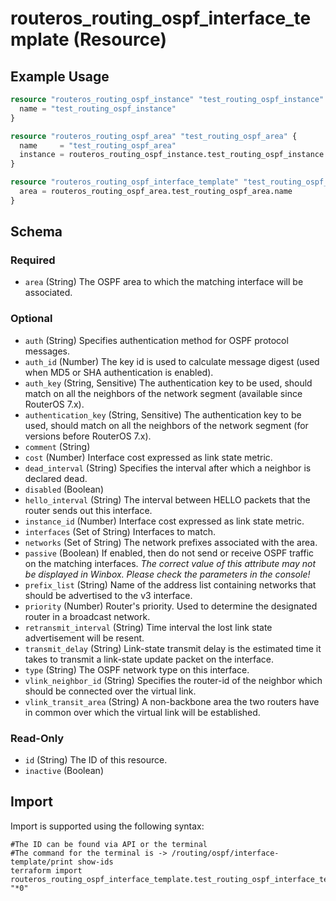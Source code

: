 # routeros_routing_ospf_interface_template (Resource)


## Example Usage
```terraform
resource "routeros_routing_ospf_instance" "test_routing_ospf_instance" {
  name = "test_routing_ospf_instance"
}

resource "routeros_routing_ospf_area" "test_routing_ospf_area" {
  name     = "test_routing_ospf_area"
  instance = routeros_routing_ospf_instance.test_routing_ospf_instance.name
}

resource "routeros_routing_ospf_interface_template" "test_routing_ospf_interface_template" {
  area = routeros_routing_ospf_area.test_routing_ospf_area.name
}
```

<!-- schema generated by tfplugindocs -->
## Schema

### Required

- `area` (String) The OSPF area to which the matching interface will be associated.

### Optional

- `auth` (String) Specifies authentication method for OSPF protocol messages.
- `auth_id` (Number) The key id is used to calculate message digest (used when MD5 or SHA authentication is enabled).
- `auth_key` (String, Sensitive) The authentication key to be used, should match on all the neighbors of the network segment (available since RouterOS 7.x).
- `authentication_key` (String, Sensitive) The authentication key to be used, should match on all the neighbors of the network segment (for versions before RouterOS 7.x).
- `comment` (String)
- `cost` (Number) Interface cost expressed as link state metric.
- `dead_interval` (String) Specifies the interval after which a neighbor is declared dead.
- `disabled` (Boolean)
- `hello_interval` (String) The interval between HELLO packets that the router sends out this interface.
- `instance_id` (Number) Interface cost expressed as link state metric.
- `interfaces` (Set of String) Interfaces to match.
- `networks` (Set of String) The network prefixes associated with the area.
- `passive` (Boolean) If enabled, then do not send or receive OSPF traffic on the matching interfaces. <em>The correct value of this attribute may not be displayed in Winbox. Please check the parameters in the console!</em>
- `prefix_list` (String) Name of the address list containing networks that should be advertised to the v3 interface.
- `priority` (Number) Router's priority. Used to determine the designated router in a broadcast network.
- `retransmit_interval` (String) Time interval the lost link state advertisement will be resent.
- `transmit_delay` (String) Link-state transmit delay is the estimated time it takes to transmit a link-state update packet on the interface.
- `type` (String) The OSPF network type on this interface.
- `vlink_neighbor_id` (String) Specifies the router-id of the neighbor which should be connected over the virtual link.
- `vlink_transit_area` (String) A non-backbone area the two routers have in common over which the virtual link will be established.

### Read-Only

- `id` (String) The ID of this resource.
- `inactive` (Boolean)

## Import
Import is supported using the following syntax:
```shell
#The ID can be found via API or the terminal
#The command for the terminal is -> /routing/ospf/interface-template/print show-ids
terraform import routeros_routing_ospf_interface_template.test_routing_ospf_interface_template "*0"
```
